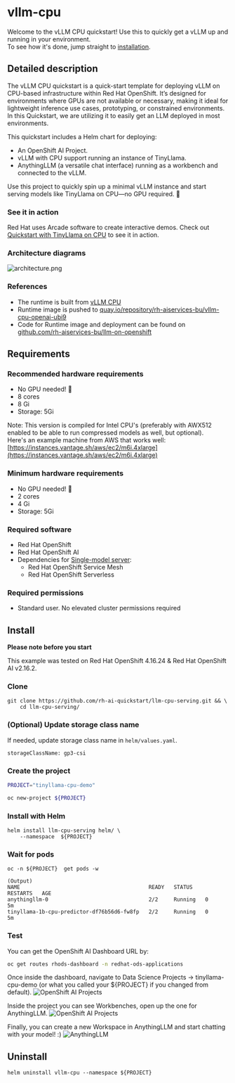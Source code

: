 # vllm-cpu

Welcome to the vLLM CPU quickstart!
Use this to quickly get a vLLM up and running in your environment.  
To see how it's done, jump straight to [installation](#install).

## Detailed description 

The vLLM CPU quickstart is a quick-start template for deploying vLLM on CPU-based infrastructure within Red Hat OpenShift. It’s designed for environments where GPUs are not available or necessary, making it ideal for lightweight inference use cases, prototyping, or constrained environments.  
In this Quickstart, we are utilizing it to easily get an LLM deployed in most environments.

This quickstart includes a Helm chart for deploying:

- An OpenShift AI Project.
- vLLM with CPU support running an instance of TinyLlama.
- AnythingLLM (a versatile chat interface) running as a workbench and connected to the vLLM.

Use this project to quickly spin up a minimal vLLM instance and start serving models like TinyLlama on CPU—no GPU required. 🚀

### See it in action

Red Hat uses Arcade software to create interactive demos. Check out 
[Quickstart with TinyLlama on CPU](https://interact.redhat.com/share/zsT3j9cgPt9yyPchb7EJ)
 to see it in action.


### Architecture diagrams

![architecture.png](images/architecture.png)

### References 

- The runtime is built from [vLLM CPU](https://docs.vllm.ai/en/latest/getting_started/installation/cpu.html)
- Runtime image is pushed to [quay.io/repository/rh-aiservices-bu/vllm-cpu-openai-ubi9](https://quay.io/repository/rh-aiservices-bu/vllm-cpu-openai-ubi9)
- Code for Runtime image and deployment can be found on [github.com/rh-aiservices-bu/llm-on-openshift](https://github.com/rh-aiservices-bu/llm-on-openshift/tree/main/serving-runtimes/vllm_runtime)

## Requirements 

### Recommended hardware requirements 

- No GPU needed! 🤖
- 8 cores 
- 8 Gi 
- Storage: 5Gi

Note: This version is compiled for Intel CPU's (preferably with AWX512 enabled to be able to run compressed models as well, but optional).  
Here's an example machine from AWS that works well: [https://instances.vantage.sh/aws/ec2/m6i.4xlarge](https://instances.vantage.sh/aws/ec2/m6i.4xlarge)

### Minimum hardware requirements 

- No GPU needed! 🤖
- 2 cores 
- 4 Gi 
- Storage: 5Gi 

### Required software  

- Red Hat OpenShift 
- Red Hat OpenShift AI 
- Dependencies for [Single-model server](https://docs.redhat.com/en/documentation/red_hat_openshift_ai_self-managed/2.16/html/installing_and_uninstalling_openshift_ai_self-managed/installing-the-single-model-serving-platform_component-install#configuring-automated-installation-of-kserve_component-install):
    - Red Hat OpenShift Service Mesh
    - Red Hat OpenShift Serverless

### Required permissions

- Standard user. No elevated cluster permissions required 

## Install

**Please note before you start**

This example was tested on Red Hat OpenShift 4.16.24 & Red Hat OpenShift AI v2.16.2.  

### Clone

```
git clone https://github.com/rh-ai-quickstart/llm-cpu-serving.git && \
    cd llm-cpu-serving/  
```

### (Optional) Update storage class name

If needed, update storage class name in `helm/values.yaml`.
```
storageClassName: gp3-csi
```

### Create the project

```bash
PROJECT="tinyllama-cpu-demo"

oc new-project ${PROJECT}
``` 

### Install with Helm

```
helm install llm-cpu-serving helm/ \
    --namespace  ${PROJECT} 
```

### Wait for pods

```
oc -n ${PROJECT}  get pods -w
```

```
(Output)
NAME                                         READY   STATUS    RESTARTS   AGE
anythingllm-0                                2/2     Running   0          5m
tinyllama-1b-cpu-predictor-df76b56d6-fw8fp   2/2     Running   0          5m
```

### Test

You can get the OpenShift AI Dashboard URL by:
```bash
oc get routes rhods-dashboard -n redhat-ods-applications
```

Once inside the dashboard, navigate to Data Science Projects -> tinyllama-cpu-demo (or what you called your ${PROJECT} if you changed from default).
![OpenShift AI Projects](images/rhoai-1.png)

Inside the project you can see Workbenches, open up the one for AnythingLLM.
![OpenShift AI Projects](images/rhoai-2.png)

Finally, you can create a new Workspace in AnythingLLM and start chatting with your model! :)
![AnythingLLM](images/anythingllm-1.png)



## Uninstall
```
helm uninstall vllm-cpu --namespace ${PROJECT} 
```
